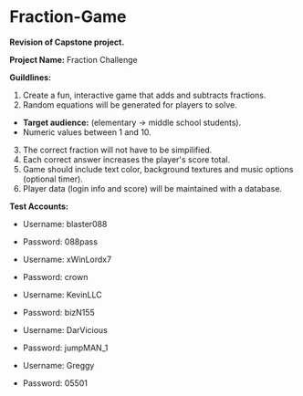 # Fraction-Game

**Revision of Capstone project.**

**Project Name:** Fraction Challenge

**Guildlines:**

1. Create a fun, interactive game that adds and subtracts fractions.
2. Random equations will be generated for players to solve. 
  - **Target audience:** (elementary -> middle school students).
  - Numeric values between 1 and 10.
3. The correct fraction will not have to be simpilified.
4. Each correct answer increases the player's score total.
5. Game should include text color, background textures and music options (optional timer).
6. Player data (login info and score) will be maintained with a database.

  **Test Accounts:**

  - Username: blaster088
  - Password: 088pass

  - Username: xWinLordx7
  - Password: crown

  - Username: KevinLLC
  - Password: bizN155

  - Username: DarVicious
  - Password: jumpMAN_1

  - Username: Greggy
  - Password: 05501
